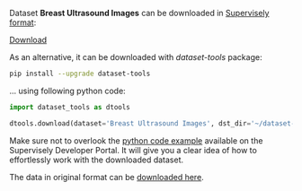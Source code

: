 Dataset **Breast Ultrasound Images** can be downloaded in [Supervisely format](https://developer.supervisely.com/api-references/supervisely-annotation-json-format):

 [Download](https://assets.supervisely.com/supervisely-supervisely-assets-public/teams_storage/w/0/k3/iS2Fhf0ZTu3PL7MNhuNEsNeMbp2yp81pOT4tNCVdGtNpAWf1OEOORv3zK3xSclYif7EIcvGFmvA7LPVdPMV1UleoYdBguZlUfGoK5tcFdM4HRygXA3iEvAkUdGnz.tar)

As an alternative, it can be downloaded with *dataset-tools* package:
``` bash
pip install --upgrade dataset-tools
```

... using following python code:
``` python
import dataset_tools as dtools

dtools.download(dataset='Breast Ultrasound Images', dst_dir='~/dataset-ninja/')
```
Make sure not to overlook the [python code example](https://developer.supervisely.com/getting-started/python-sdk-tutorials/iterate-over-a-local-project) available on the Supervisely Developer Portal. It will give you a clear idea of how to effortlessly work with the downloaded dataset.

The data in original format can be [downloaded here](https://www.kaggle.com/datasets/aryashah2k/breast-ultrasound-images-dataset/download?datasetVersionNumber=1).